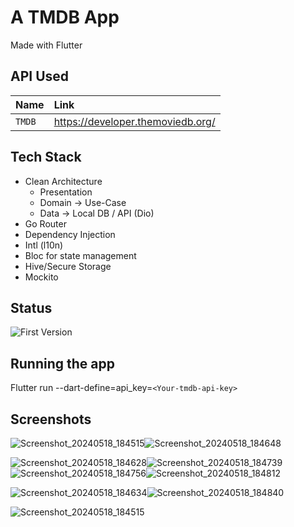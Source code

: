 # A TMDB App

Made with Flutter

## API Used

| Name   | Link                              |
|:-------|:----------------------------------|
| `TMDB` | https://developer.themoviedb.org/ |

## Tech Stack

- Clean Architecture
    - Presentation
    - Domain -> Use-Case
    - Data -> Local DB / API (Dio)
- Go Router
- Dependency Injection
- Intl (l10n)
- Bloc for state management
- Hive/Secure Storage
- Mockito

## Status

![First Version](https://img.shields.io/badge/V1.0.0-InProgress-yellow)

## Running the app

Flutter run --dart-define=api_key=`<Your-tmdb-api-key>`

## Screenshots

![Screenshot_20240518_184515](https://github.com/ROHANGYA/TMDB/assets/54322111/5fe12e1b-6657-49fd-8b37-374d4c349270)![Screenshot_20240518_184648](https://github.com/ROHANGYA/TMDB/assets/54322111/63d9ffce-e5b5-4672-8ce2-98ce6c56b856)


![Screenshot_20240518_184628](https://github.com/ROHANGYA/TMDB/assets/54322111/2a8ee692-d808-4363-ae80-b1b9e8543bf2)![Screenshot_20240518_184739](https://github.com/ROHANGYA/TMDB/assets/54322111/9c98a5ab-55da-4e57-bd1e-6ee613586d1b)
![Screenshot_20240518_184756](https://github.com/ROHANGYA/TMDB/assets/54322111/68bd8ef6-9c44-49e1-a80f-5b3f8d281e82)![Screenshot_20240518_184812](https://github.com/ROHANGYA/TMDB/assets/54322111/e474a041-96bf-44c1-b7b4-d42a1dcb194a)


![Screenshot_20240518_184634](https://github.com/ROHANGYA/TMDB/assets/54322111/ac92dbfe-fd44-477a-b740-c5c4e490c013)![Screenshot_20240518_184840](https://github.com/ROHANGYA/TMDB/assets/54322111/439428a7-35b1-4203-a4c4-78f46151f625)


![Screenshot_20240518_184515](https://github.com/ROHANGYA/TMDB/assets/54322111/52ebc1e1-959b-45d7-93b9-94d6e5bbccc7)




